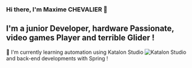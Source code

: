 ### Hi there, I'm Maxime CHEVALIER 👋

## I'm a junior Developer, hardware Passionate, video games Player and terrible Glider !

🌱 I'm currently learning automation using Katalon Studio ![Katalon Studio](https://user-images.githubusercontent.com/49071026/165519366-b6767903-3a72-4edb-8fc5-9282840e55fc.png) and back-end developments with Spring !
<!--
**Urkair/Urkair** is a ✨ _special_ ✨ repository because its `README.md` (this file) appears on your GitHub profile.

Here are some ideas to get you started:

- 🔭 I’m currently working on ...
- 🌱 I’m currently learning ...
- 👯 I’m looking to collaborate on ...
- 🤔 I’m looking for help with ...
- 💬 Ask me about ...
- 📫 How to reach me: ...
- 😄 Pronouns: ...
- ⚡ Fun fact: ...
-->
